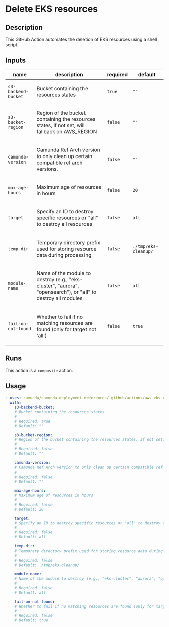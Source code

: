# Delete EKS resources

## Description

This GitHub Action automates the deletion of EKS resources using a shell script.


## Inputs

| name | description | required | default |
| --- | --- | --- | --- |
| `s3-backend-bucket` | <p>Bucket containing the resources states</p> | `true` | `""` |
| `s3-bucket-region` | <p>Region of the bucket containing the resources states, if not set, will fallback on AWS_REGION</p> | `false` | `""` |
| `camunda-version` | <p>Camunda Ref Arch version to only clean up certain compatible ref arch versions.</p> | `false` | `""` |
| `max-age-hours` | <p>Maximum age of resources in hours</p> | `false` | `20` |
| `target` | <p>Specify an ID to destroy specific resources or "all" to destroy all resources</p> | `false` | `all` |
| `temp-dir` | <p>Temporary directory prefix used for storing resource data during processing</p> | `false` | `./tmp/eks-cleanup/` |
| `module-name` | <p>Name of the module to destroy (e.g., "eks-cluster", "aurora", "opensearch"), or "all" to destroy all modules</p> | `false` | `all` |
| `fail-on-not-found` | <p>Whether to fail if no matching resources are found (only for target not 'all')</p> | `false` | `true` |


## Runs

This action is a `composite` action.

## Usage

```yaml
- uses: camunda/camunda-deployment-references/.github/actions/aws-eks-cleanup-resources@main
  with:
    s3-backend-bucket:
    # Bucket containing the resources states
    #
    # Required: true
    # Default: ""

    s3-bucket-region:
    # Region of the bucket containing the resources states, if not set, will fallback on AWS_REGION
    #
    # Required: false
    # Default: ""

    camunda-version:
    # Camunda Ref Arch version to only clean up certain compatible ref arch versions.
    #
    # Required: false
    # Default: ""

    max-age-hours:
    # Maximum age of resources in hours
    #
    # Required: false
    # Default: 20

    target:
    # Specify an ID to destroy specific resources or "all" to destroy all resources
    #
    # Required: false
    # Default: all

    temp-dir:
    # Temporary directory prefix used for storing resource data during processing
    #
    # Required: false
    # Default: ./tmp/eks-cleanup/

    module-name:
    # Name of the module to destroy (e.g., "eks-cluster", "aurora", "opensearch"), or "all" to destroy all modules
    #
    # Required: false
    # Default: all

    fail-on-not-found:
    # Whether to fail if no matching resources are found (only for target not 'all')
    #
    # Required: false
    # Default: true
```
